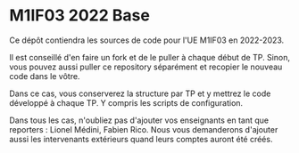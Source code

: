 # M1IF03 2022 Base

Ce dépôt contiendra les sources de code pour l'UE M1IF03 en 2022-2023.

Il est conseillé d'en faire un fork et de le puller à chaque début de TP. Sinon, vous pouvez aussi puller ce repository séparément et recopier le nouveau code dans le vôtre.

Dans ce cas, vous conserverez la structure par TP et y mettrez le code développé à chaque TP. Y compris les scripts de configuration.

Dans tous les cas, n'oubliez pas d'ajouter vos enseignants en tant que reporters : Lionel Médini, Fabien Rico. Nous vous demanderons d'ajouter aussi les intervenants extérieurs quand leurs comptes auront été créés.